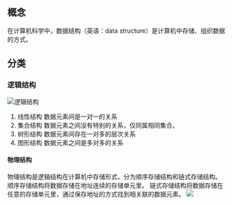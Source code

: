 
## 概念
在计算机科学中，数据结构（英语：data structure）是计算机中存储、组织数据的方式。

## 分类

### 逻辑结构
![逻辑结构](https://cdn.nlark.com/yuque/0/2018/jpeg/103176/1535593692800-13ea3b6c-64fd-4c24-b0d0-833353a025fc.jpeg)

1. 线性结构
数据元素间是一对一的关系
2. 集合结构
数据元素之间没有特别的关系，仅同属相同集合。
3. 树形结构
数据元素间存在一对多的层次关系
4. 图形结构
数据元素之间是多对多的关系


#### 物理结构
物理结构是逻辑结构在计算机中存储形式，分为顺序存储结构和链式存储结构。
顺序存储结构将数据存储在地址连续的存储单元里。
链式存储结构将数据存储在任意的存储单元里，通过保存地址的方式找到相关联的数据元素。
![](https://cdn.nlark.com/yuque/0/2018/jpeg/103176/1535593875380-742a6950-4394-4a90-a435-6e359c1256eb.jpeg)

